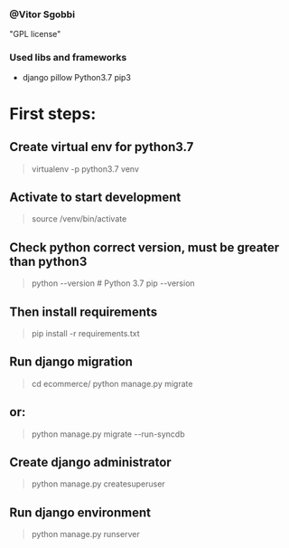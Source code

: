 ### @Vitor Sgobbi
"GPL license"
### Used libs and frameworks 
* django pillow Python3.7 pip3 

# First steps:
## Create virtual env for python3.7
> virtualenv -p python3.7 venv
## Activate to start development
> source /venv/bin/activate
## Check python correct version, must be greater than python3
> python --version # Python 3.7
> pip --version
## Then install requirements
> pip install -r requirements.txt
## Run django migration
> cd ecommerce/
> python manage.py migrate
## or:
> python manage.py migrate --run-syncdb
## Create django administrator 
> python manage.py createsuperuser
## Run django environment
> python manage.py runserver


